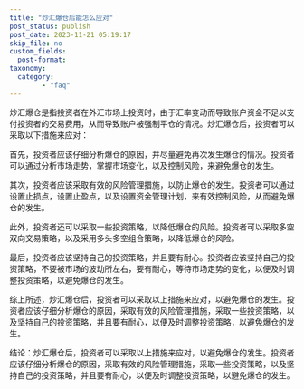 ```yaml
---
title: "炒汇爆仓后能怎么应对"
post_status: publish
post_date: 2023-11-21 05:19:17
skip_file: no
custom_fields: 
  post-format: 
taxonomy:
  category:
        - "faq"
---
```


炒汇爆仓是指投资者在外汇市场上投资时，由于汇率变动而导致账户资金不足以支付投资者的交易费用，从而导致账户被强制平仓的情况。炒汇爆仓后，投资者可以采取以下措施来应对：

首先，投资者应该仔细分析爆仓的原因，并尽量避免再次发生爆仓的情况。投资者可以通过分析市场走势，掌握市场变化，以及控制风险，来避免爆仓的发生。

其次，投资者应该采取有效的风险管理措施，以防止爆仓的发生。投资者可以通过设置止损点，设置止盈点，以及设置资金管理计划，来有效控制风险，从而避免爆仓的发生。

此外，投资者还可以采取一些投资策略，以降低爆仓的风险。投资者可以采取多空双向交易策略，以及采用多头多空组合策略，以降低爆仓的风险。

最后，投资者应该坚持自己的投资策略，并且要有耐心。投资者应该坚持自己的投资策略，不要被市场的波动所左右，要有耐心，等待市场走势的变化，以便及时调整投资策略，以避免爆仓的发生。

综上所述，炒汇爆仓后，投资者可以采取以上措施来应对，以避免爆仓的发生。投资者应该仔细分析爆仓的原因，采取有效的风险管理措施，采取一些投资策略，以及坚持自己的投资策略，并且要有耐心，以便及时调整投资策略，以避免爆仓的发生。

结论：炒汇爆仓后，投资者可以采取以上措施来应对，以避免爆仓的发生。投资者应该仔细分析爆仓的原因，采取有效的风险管理措施，采取一些投资策略，以及坚持自己的投资策略，并且要有耐心，以便及时调整投资策略，以避免爆仓的发生。
